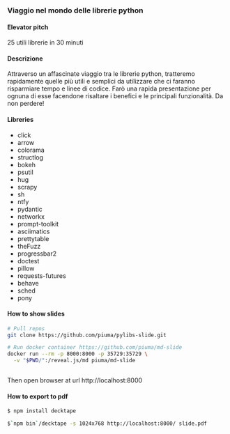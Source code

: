 ### Viaggio nel mondo delle librerie python

#### Elevator pitch

25 utili librerie in 30 minuti

#### Descrizione

Attraverso un affascinate viaggio tra le librerie python, tratteremo
rapidamente quelle più utili e semplici da utilizzare che ci faranno
risparmiare tempo e linee di codice. Farò una rapida presentazione per
ognuna di esse facendone risaltare i benefici e le principali
funzionalità. Da non perdere!

#### Libreries

 * click
 * arrow
 * colorama
 * structlog
 * bokeh
 * psutil
 * hug
 * scrapy
 * sh
 * ntfy
 * pydantic
 * networkx
 * prompt-toolkit
 * asciimatics
 * prettytable
 * theFuzz
 * progressbar2
 * doctest
 * pillow
 * requests-futures
 * behave
 * sched
 * pony

#### How to show slides

```bash
# Pull repos
git clone https://github.com/piuma/pylibs-slide.git

# Run docker container https://github.com/piuma/md-slide
docker run --rm -p 8000:8000 -p 35729:35729 \
  -v "$PWD/":/reveal.js/md piuma/md-slide
  
```
Then open browser at url http://localhost:8000

#### How to export to pdf
```bash
$ npm install decktape

$`npm bin`/decktape -s 1024x768 http://localhost:8000/ slide.pdf
```
